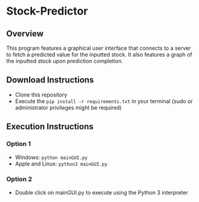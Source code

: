 # Stock-Predictor
## Overview
This program features a graphical user interface that connects to a server to fetch a predicted value for the inputted stock. It also features a graph of the inputted stock upon prediction completion. 
## Download Instructions
- Clone this repository
- Execute the <code>pip install -r requirements.txt</code> in your terminal (sudo or administrator privileges might be required)
## Execution Instructions
### Option 1
- Windows: <code>python mainGUI.py</code>
- Apple and Linux: <code>python3 mainGUI.py</code>
### Option 2
- Double click on mainGUI.py to execute using the Python 3 interpreter
